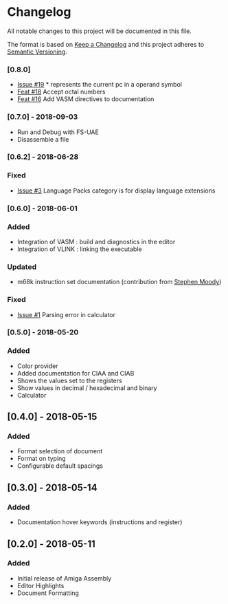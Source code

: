 # Changelog
All notable changes to this project will be documented in this file.

The format is based on [Keep a Changelog](http://keepachangelog.com/en/1.0.0/)
and this project adheres to [Semantic Versioning](http://semver.org/spec/v2.0.0.html).

### [0.8.0]
- [Issue #19](https://github.com/prb28/vscode-amiga-assembly/issues/19) * represents the current pc in a operand symbol
- [Feat #18](https://github.com/prb28/vscode-amiga-assembly/issues/18) Accept octal numbers 
- [Feat #16](https://github.com/prb28/vscode-amiga-assembly/issues/16) Add VASM directives to documentation

### [0.7.0] - 2018-09-03
- Run and Debug with FS-UAE
- Disassemble a file

### [0.6.2] - 2018-06-28
### Fixed
- [Issue #3](https://github.com/prb28/vscode-amiga-assembly/issues/3) Language Packs category is for display language extensions

### [0.6.0] - 2018-06-01
### Added
- Integration of VASM : build and diagnostics in the editor
- Integration of VLINK : linking the executable
### Updated
- m68k instruction set documentation (contribution from [Stephen Moody](https://github.com/SteveMoody73))
### Fixed
- [Issue #1](https://github.com/prb28/vscode-amiga-assembly/issues/1) Parsing error in calculator

### [0.5.0] - 2018-05-20
### Added
- Color provider
- Added documentation for CIAA and CIAB
- Shows the values set to the registers
- Show values in decimal / hexadecimal and binary
- Calculator

## [0.4.0] - 2018-05-15
### Added
- Format selection of document
- Format on typing
- Configurable default spacings

## [0.3.0] - 2018-05-14
### Added
- Documentation hover keywords (instructions and register)

## [0.2.0] - 2018-05-11
### Added
- Initial release of Amiga Assembly
- Editor Highlights
- Document Formatting
